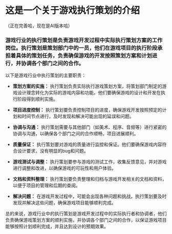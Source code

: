 # 这是一个关于游戏执行策划的介绍
（正在完善哈，现在是AI版本哈）

###  游戏行业的执行策划是负责游戏开发过程中实际执行策划方案的工作岗位。执行策划是策划部门中的一员，他们在游戏项目的执行阶段承担着具体的策划任务，负责确保游戏的开发按照策划方案和计划进行，并协调各个部门之间的合作。

以下是游戏行业中执行策划的主要职责：

+ **策划方案的实施：** 执行策划负责实际执行游戏策划方案，将策划部门制定的游戏设计理念转化为实际的游戏内容和功能。他们要确保游戏的设计和开发在执行阶段得到顺利实施。

+ **项目进度控制：** 执行策划要负责控制项目的进度，确保游戏开发按照预定的计划和时间节点进行，及时发现和解决可能出现的延误和问题。

+ **协调与沟通：** 执行策划需要与其他部门（如美术、程序、音频等）进行紧密的协调与沟通，以确保各个部门之间的合作顺畅，项目进展顺利。

+ **质量保证：** 执行策划要对游戏的质量进行监控和保证。他们要确保游戏内容符合设计要求，没有明显的bug和问题。

+ **游戏测试与调整：** 执行策划要参与游戏的测试工作，收集反馈意见，并对游戏进行调整和改进，以确保游戏的可玩性和用户体验。

+ **文档和资料整理：** 执行策划要负责整理和归档与游戏开发相关的文档和资料，以便于项目的管理和后期的查阅。

+ **解决问题：** 在游戏开发过程中，可能会出现各种问题和挑战，执行策划要及时发现并解决这些问题，确保游戏项目能够顺利完成。

总的来说，游戏行业中的执行策划是游戏开发过程中的实际执行者和协调者，他们负责确保游戏策划方案的顺利实施，并协调各个部门之间的合作，以保证游戏项目能够按照计划顺利完成，并且达到设计的预期效果。